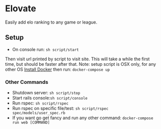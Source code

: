 # Elovate

Easily add elo ranking to any game or league.

## Setup

* On console run: ```sh script/start```

Then visit url printed by script to visit site. This will take a while the first time, but should be faster after that.
Note: setup script is OSX only, for any other OS [Install Docker](https://docs.docker.com/engine/installation/) then run: `docker-compose up`

### Other Commands
* Shutdown server: `sh script/stop`
* Start rails console:```sh script/console```
* Run rspec: `sh script/rspec`
 * Run rspec on specific file/test: `sh script/rspec spec/models/user_spec.rb`
* If you want go get fancy and run any other command: `docker-compose run web [COMMAND]`
